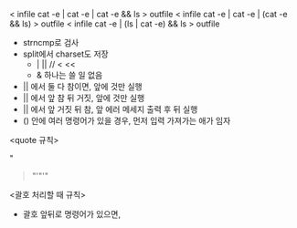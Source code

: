 < infile cat -e | cat -e | cat -e && ls > outfile 
< infile cat -e | cat -e | (cat -e && ls) > outfile 
< infile cat -e | (ls | cat -e) && ls > outfile 

<!--- 문법 검사 먼저(split 시 문제 생길 것들)
	- > >> 
	- | ||
	- >>>-->
- strncmp로 검사 
- split에서 charset도 저장
	- | || // < << 
	- & 하나는 쓸 일 없음
- || 에서 둘 다 참이면, 앞에 것만 실행
- || 에서 앞 참 뒤 거짓, 앞에 것만 실행
- || 에서 앞 거짓 뒤 참, 앞 에러 메세지 출력 후 뒤 실행
- () 안에 여러 명령어가 있을 경우, 먼저 입력 가져가는 애가 임자

<quote 규칙>
               
"
> \"'\"'"

<괄호 처리할 때 규칙>
- 괄호 앞뒤로 명령어가 있으면, 